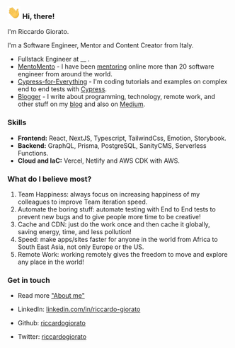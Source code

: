 <h3><img src="https://raw.githubusercontent.com/riccardogiorato/riccardogiorato/master/hi.gif" width="30"/> Hi, there!</h3>

I'm Riccardo Giorato.

I'm a Software Engineer, Mentor and Content Creator from Italy.

- Fullstack Engineer at __ .
- [MentoMento](https://mentomento.riccardogiorato.com/) - I have been [mentoring](https://mentomento.riccardogiorato.com/) online more than 20 software engineer from around the world.
- [Cypress-for-Everything](https://github.com/riccardogiorato/cypress-for-everything) - I'm coding tutorials and examples on complex end to end tests with [Cypress](https://github.com/riccardogiorato/cypress-for-everything).
- [Blogger](https://riccardogiorato.com/blog) - I write about programming, technology, remote work, and other stuff on my [blog](https://riccardogiorato.com/blog) and also on [Medium](https://riccardogiorato.medium.com/).

### Skills

- **Frontend:** React, NextJS, Typescript, TailwindCss, Emotion, Storybook.
- **Backend:** GraphQL, Prisma, PostgreSQL, SanityCMS, Serverless Functions.
- **Cloud and IaC:** Vercel, Netlify and AWS CDK with AWS.

### What do I believe most?

1. Team Happiness: always focus on increasing happiness of my colleagues to improve Team iteration speed.
2. Automate the boring stuff: automate testing with End to End tests to prevent new bugs and to give people more time to be creative!
3. Cache and CDN: just do the work once and then cache it globally, saving energy, time, and less pollution!
4. Speed: make apps/sites faster for anyone in the world from Africa to South East Asia, not only Europe or the US.
5. Remote Work: working remotely gives the freedom to move and explore any place in the world!

### Get in touch

- Read more <a href="https://riccardogiorato.com/about">"About me"</a>

- LinkedIn: <a href="https://www.linkedin.com/in/riccardo-giorato/">linkedin.com/in/riccardo-giorato</a>

- Github: <a href="https://github.com/riccardogiorato/">riccardogiorato</a>

- Twitter: <a href="https://twitter.com/riccardogiorato">riccardogiorato</a>
